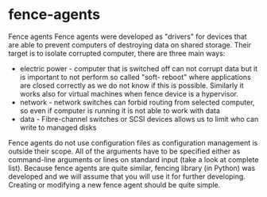 # fence-agents
Fence agents
 Fence agents were developed as "drivers" for devices that are able to prevent computers of destroying data on shared storage. Their target is to isolate corrupted computer, there are three main ways:

  * electric power - computer that is switched off can not corrupt data but it is important to not perform so called "soft- reboot" where applications are closed correctly as we do not know if this is possible. Similarly it works also for virtual machines when fence device is a hypervisor.
  * network - network switches can forbid routing from selected computer, so even if computer is running it is not able to work with data
  * data - Fibre-channel switches or SCSI devices allows us to limit who can write to managed disks 

Fence agents do not use configuration files as configuration management is outside their scope. All of the arguments have to be specified either as command-line arguments or lines on standard input (take a look at complete list). Because fence agents are quite similar, fencing library (in Python) was developed and we will assume that you will use it for further developing. Creating or modifying a new fence agent should be quite simple. 
